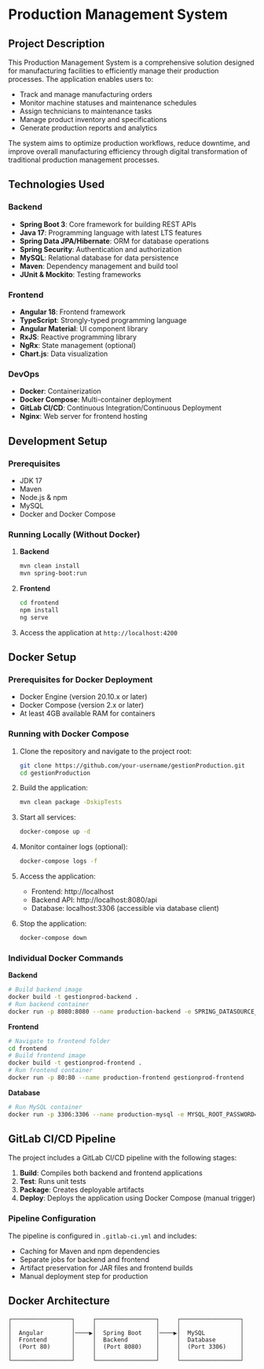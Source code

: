 # Production Management System

## Project Description

This Production Management System is a comprehensive solution designed for manufacturing facilities to efficiently manage their production processes. The application enables users to:

- Track and manage manufacturing orders
- Monitor machine statuses and maintenance schedules
- Assign technicians to maintenance tasks
- Manage product inventory and specifications
- Generate production reports and analytics

The system aims to optimize production workflows, reduce downtime, and improve overall manufacturing efficiency through digital transformation of traditional production management processes.

## Technologies Used

### Backend
- **Spring Boot 3**: Core framework for building REST APIs
- **Java 17**: Programming language with latest LTS features
- **Spring Data JPA/Hibernate**: ORM for database operations
- **Spring Security**: Authentication and authorization
- **MySQL**: Relational database for data persistence
- **Maven**: Dependency management and build tool
- **JUnit & Mockito**: Testing frameworks

### Frontend
- **Angular 18**: Frontend framework
- **TypeScript**: Strongly-typed programming language
- **Angular Material**: UI component library
- **RxJS**: Reactive programming library
- **NgRx**: State management (optional)
- **Chart.js**: Data visualization

### DevOps
- **Docker**: Containerization
- **Docker Compose**: Multi-container deployment
- **GitLab CI/CD**: Continuous Integration/Continuous Deployment
- **Nginx**: Web server for frontend hosting

## Development Setup

### Prerequisites

- JDK 17
- Maven
- Node.js & npm
- MySQL
- Docker and Docker Compose

### Running Locally (Without Docker)

1. **Backend**
   ```bash
   mvn clean install
   mvn spring-boot:run
   ```

2. **Frontend**
   ```bash
   cd frontend
   npm install
   ng serve
   ```

3. Access the application at `http://localhost:4200`

## Docker Setup

### Prerequisites for Docker Deployment
- Docker Engine (version 20.10.x or later)
- Docker Compose (version 2.x or later)
- At least 4GB available RAM for containers

### Running with Docker Compose

1. Clone the repository and navigate to the project root:
   ```bash
   git clone https://github.com/your-username/gestionProduction.git
   cd gestionProduction
   ```

2. Build the application:
   ```bash
   mvn clean package -DskipTests
   ```

3. Start all services:
   ```bash
   docker-compose up -d
   ```

4. Monitor container logs (optional):
   ```bash
   docker-compose logs -f
   ```

5. Access the application:
   - Frontend: http://localhost
   - Backend API: http://localhost:8080/api
   - Database: localhost:3306 (accessible via database client)

6. Stop the application:
   ```bash
   docker-compose down
   ```

### Individual Docker Commands

**Backend**
```bash
# Build backend image
docker build -t gestionprod-backend .
# Run backend container
docker run -p 8080:8080 --name production-backend -e SPRING_DATASOURCE_URL=jdbc:mysql://mysql:3306/production_db -e SPRING_DATASOURCE_USERNAME=root -e SPRING_DATASOURCE_PASSWORD=root gestionprod-backend
```

**Frontend**
```bash
# Navigate to frontend folder
cd frontend
# Build frontend image
docker build -t gestionprod-frontend .
# Run frontend container
docker run -p 80:80 --name production-frontend gestionprod-frontend
```

**Database**
```bash
# Run MySQL container
docker run -p 3306:3306 --name production-mysql -e MYSQL_ROOT_PASSWORD=root -e MYSQL_DATABASE=production_db -d mysql:8.0
```

## GitLab CI/CD Pipeline

The project includes a GitLab CI/CD pipeline with the following stages:

1. **Build**: Compiles both backend and frontend applications
2. **Test**: Runs unit tests
3. **Package**: Creates deployable artifacts
4. **Deploy**: Deploys the application using Docker Compose (manual trigger)

### Pipeline Configuration

The pipeline is configured in `.gitlab-ci.yml` and includes:

- Caching for Maven and npm dependencies
- Separate jobs for backend and frontend
- Artifact preservation for JAR files and frontend builds
- Manual deployment step for production

## Docker Architecture

```
┌─────────────────┐     ┌─────────────────┐     ┌─────────────────┐
│                 │     │                 │     │                 │
│  Angular        │────▶│  Spring Boot    │────▶│  MySQL          │
│  Frontend       │     │  Backend        │     │  Database       │
│  (Port 80)      │     │  (Port 8080)    │     │  (Port 3306)    │
│                 │     │                 │     │                 │
└─────────────────┘     └─────────────────┘     └─────────────────┘
```